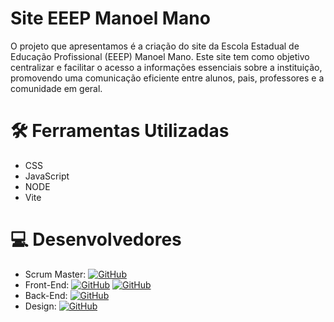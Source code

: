 # Site EEEP Manoel Mano
O projeto que apresentamos é a criação do site da Escola Estadual de Educação Profissional (EEEP) Manoel Mano. Este site tem como objetivo centralizar e facilitar o acesso a informações essenciais sobre a instituição, promovendo uma comunicação eficiente entre alunos, pais, professores e a comunidade em geral.
# 🛠 Ferramentas Utilizadas
- CSS
- JavaScript
- NODE
- Vite
# 💻 Desenvolvedores
- Scrum Master: [![GitHub](https://img.shields.io/badge/GitHub-kevinnobre-181717?style=for-the-badge&logo=github&logoColor=white)](https://github.com/KevinBNobre)
- Front-End:
    [![GitHub](https://img.shields.io/badge/GitHub-paulohenrique-181717?style=for-the-badge&logo=github&logoColor=white)](https://github.com/phgomes40)
    [![GitHub](https://img.shields.io/badge/GitHub-gustavohenrique-181717?style=for-the-badge&logo=github&logoColor=white)](https://github.com/morc007)
- Back-End:
    [![GitHub](https://img.shields.io/badge/GitHub-joséluiz-181717?style=for-the-badge&logo=github&logoColor=white)](https://github.com/joseluiz03)
- Design: [![GitHub](https://img.shields.io/badge/GitHub-kellyromualdo-181717?style=for-the-badge&logo=github&logoColor=white)](https://github.com/kellyromualdo)
